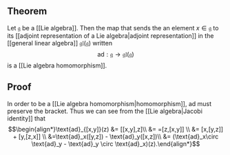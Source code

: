 ## Theorem
Let $\mathfrak g$ be a [[Lie algebra]]. Then the map that sends the an element $x \in \mathfrak g$ to its [[adjoint representation of a Lie algebra|adjoint representation]] in the [[general linear algebra]] $\mathfrak{gl}(\mathfrak g)$ written $$\text{ad}:\mathfrak g\to \mathfrak{gl}(\mathfrak g)$$ is a [[Lie algebra homomorphism]].
## Proof
In order to be a [[Lie algebra homomorphism|homomorphism]], $\text{ad}$ must preserve the bracket. Thus we can see from the [[Lie algebra|Jacobi identity]] that $$\begin{align*}\text{ad}_{[x,y]}(z) &= [[x,y],z]\\ &= =[z,[x,y]] \\ &= [x,[y,z]] + [y,[z,x]] \\ &=\text{ad}_x([y,z]) - \text{ad}_y([x,z])\\ &= (\text{ad}_x\circ \text{ad}_y - \text{ad}_y \circ \text{ad}_x)(z).\end{align*}$$